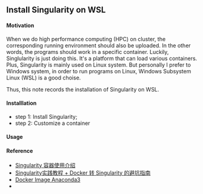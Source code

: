## Install Singularity on WSL


#### Motivation
When we do high performance computing (HPC) on cluster, the corresponding running environment should also be uploaded. In the other words, the programs should work in a specific container.
Luckily, Singlularity is just doing this. It's a platform that can load various containers. 
Plus, Singularity is mainly used on Linux system. But personally I prefer to Windows system, in order to run programs on Linux, Windows Subsystem Linux (WSL) is a good choise.

Thus, this note records the installation of Singularity on WSL.

#### Installlation
* step 1: Install Singularity;
* step 2: Customize a container

#### Usage

#### Reference
  * [Singularity 容器使用介绍](https://www.xiexianbin.cn/hpc/singularity/index.html)
  * [Singularity实践教程 + Docker 转 Singularity 的避坑指南](https://blog.csdn.net/Tanqy1997/article/details/125304273)
  * [Docker Image Anaconda3](https://hub.docker.com/r/continuumio/anaconda3)
  * [](https://stackoverflow.com/questions/55313610/importerror-libgl-so-1-cannot-open-shared-object-file-no-such-file-or-directo)
